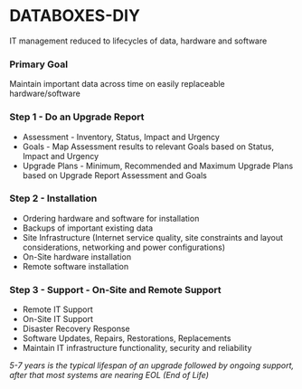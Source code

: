 # DATABOXES-DIY
IT management reduced to lifecycles of data, hardware and software

### Primary Goal
Maintain important data across time on easily replaceable hardware/software
### Step 1 - Do an Upgrade Report
- Assessment - Inventory, Status, Impact and Urgency
- Goals - Map Assessment results to relevant Goals based on Status, Impact and Urgency
- Upgrade Plans - Minimum, Recommended and Maximum Upgrade Plans based on Upgrade Report Assessment and Goals
### Step 2 - Installation
- Ordering hardware and software for installation
- Backups of important existing data
- Site Infrastructure (Internet service quality, site constraints and layout considerations, networking and power configurations)
- On-Site hardware installation
- Remote software installation
### Step 3 - Support - On-Site and Remote Support
- Remote IT Support
- On-Site IT Support
- Disaster Recovery Response
- Software Updates, Repairs, Restorations, Replacements
- Maintain IT infrastructure functionality, security and reliability

*5-7 years is the typical lifespan of an upgrade followed by ongoing support, after that most systems are nearing EOL (End of Life)*


